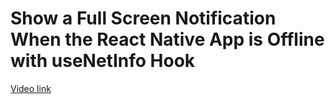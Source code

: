 # Show a Full Screen Notification When the React Native App is Offline with useNetInfo Hook

[Video link](https://www.egghead.io/lessons/react-native-show-a-full-screen-notification-when-the-react-native-app-is-offline-with-usenetinfo-hook?pl=building-a-news-app-with-react-native-graphql-and-typescript-08814691)

<TimeStamp start="00:00" end="00:00">



</TimeStamp>
